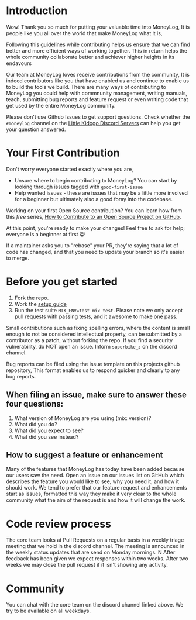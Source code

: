 # Introduction

Wow! Thank you so much for putting your valuable time into MoneyLog, It is people like you all over the world that make MoneyLog what it is,

Following this guidelines while contributing helps us ensure that we can find better and more efficient ways of working together. This in return
helps the whole community collaborate better and achiever higher heights in its endavours

Our team at MoneyLog loves receive contributions from the community, It is indeed contributors like you that have enabled us and continue to enable us to
build the tools we build. There are many ways of contributing to MoneyLog you could help with commnunity management, writing manuals, teach, submitting bug reports and feature request or even writing code that get used by the entire MoneyLog community.

Please don't use Github Issues to get support questions. Check whether the `#moneylog` channel on the [Little Kidogo Discord Servers](https://discord.gg/MV9tx2K) can help you get your question answered.

# Your First Contribution
Don't worry everyone started exactly where you are,

* Unsure where to begin contributing to MoneyLog? You can start by looking through issues tagged with `good-first-issue`
* Help wanted issues - these are issues that may be a little more involved for a beginner but ultimately also a good foray into the codebase.

Working on your first Open Source contribution? You can learn how from this *free* series, [How to Contribute to an Open Source Project on GitHub](https://egghead.io/series/how-to-contribute-to-an-open-source-project-on-github).

At this point, you're ready to make your changes! Feel free to ask for help; everyone is a beginner at first :smile_cat:

If a maintainer asks you to "rebase" your PR, they're saying that a lot of code has changed, and that you need to update your branch so it's easier to merge.

# Before you get started
1. Fork the repo.
2. Work the [setup guide](/docs/setup.md)
3. Run the test suite `MIX_ENV=test mix test`. Please note we only accept pull requests with passing tests, and it awesome to make one pass.

Small contributions such as fixing spelling errors, where the content is small enough to not be considered intellectual property, can be submitted by a contributor as a patch, without forking the repo.
If you find a security vulnerability, do NOT open an issue. Inform `superbike_z` on the discord channel.

Bug reports can be filed using the issue template on this projects github repository, This format enables us to respond quicker and clearly to any bug reports.

## When filing an issue, make sure to answer these four questions:
 1. What version of MoneyLog are you using (mix: version)?
 2. What did you do?
 3. What did you expect to see?
 4. What did you see instead?

## How to suggest a feature or enhancement
Many of the features that MoneyLog has today have been added because our users saw the need. Open an issue on our issues list on GitHub which describes the feature you would like to see, why you need it, and how it should work. We tend to prefer that our feature request and enhancements start as issues, formatted this way they make it very clear to the whole community what the aim of the request is and how it will change the work.


# Code review process

The core team looks at Pull Requests on a regular basis in a weekly triage meeting that we hold in the discord channel. The meeting is announced in the weekly status updates that are send on Monday mornings. N
After feedback has been given we expect responses within two weeks. After two weeks we may close the pull request if it isn't showing any activity.

# Community
You can chat with the core team on the discord channel linked above. We try to be available on all weekdays.
